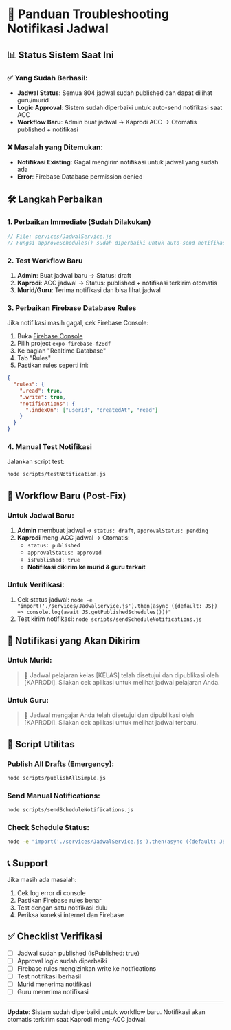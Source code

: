 # 🔔 Panduan Troubleshooting Notifikasi Jadwal

## 📊 Status Sistem Saat Ini

### ✅ Yang Sudah Berhasil:
- **Jadwal Status**: Semua 804 jadwal sudah published dan dapat dilihat guru/murid
- **Logic Approval**: Sistem sudah diperbaiki untuk auto-send notifikasi saat ACC
- **Workflow Baru**: Admin buat jadwal → Kaprodi ACC → Otomatis published + notifikasi

### ❌ Masalah yang Ditemukan:
- **Notifikasi Existing**: Gagal mengirim notifikasi untuk jadwal yang sudah ada
- **Error**: Firebase Database permission denied

## 🛠️ Langkah Perbaikan

### 1. Perbaikan Immediate (Sudah Dilakukan)
```javascript
// File: services/JadwalService.js
// Fungsi approveSchedules() sudah diperbaiki untuk auto-send notifikasi
```

### 2. Test Workflow Baru
1. **Admin**: Buat jadwal baru → Status: draft
2. **Kaprodi**: ACC jadwal → Status: published + notifikasi terkirim otomatis
3. **Murid/Guru**: Terima notifikasi dan bisa lihat jadwal

### 3. Perbaikan Firebase Database Rules
Jika notifikasi masih gagal, cek Firebase Console:

1. Buka [Firebase Console](https://console.firebase.google.com)
2. Pilih project `expo-firebase-f28df`
3. Ke bagian "Realtime Database" 
4. Tab "Rules"
5. Pastikan rules seperti ini:

```json
{
  "rules": {
    ".read": true,
    ".write": true,
    "notifications": {
      ".indexOn": ["userId", "createdAt", "read"]
    }
  }
}
```

### 4. Manual Test Notifikasi
Jalankan script test:
```bash
node scripts/testNotification.js
```

## 🎯 Workflow Baru (Post-Fix)

### Untuk Jadwal Baru:
1. **Admin** membuat jadwal → `status: draft`, `approvalStatus: pending`
2. **Kaprodi** meng-ACC jadwal → Otomatis:
   - `status: published`
   - `approvalStatus: approved` 
   - `isPublished: true`
   - **Notifikasi dikirim ke murid & guru terkait**

### Untuk Verifikasi:
1. Cek status jadwal: `node -e "import('./services/JadwalService.js').then(async ({default: JS}) => console.log(await JS.getPublishedSchedules()))"`
2. Test kirim notifikasi: `node scripts/sendScheduleNotifications.js`

## 📱 Notifikasi yang Akan Dikirim

### Untuk Murid:
> 📅 Jadwal pelajaran kelas [KELAS] telah disetujui dan dipublikasi oleh [KAPRODI]. Silakan cek aplikasi untuk melihat jadwal pelajaran Anda.

### Untuk Guru:
> 📅 Jadwal mengajar Anda telah disetujui dan dipublikasi oleh [KAPRODI]. Silakan cek aplikasi untuk melihat jadwal terbaru.

## 🔧 Script Utilitas

### Publish All Drafts (Emergency):
```bash
node scripts/publishAllSimple.js
```

### Send Manual Notifications:
```bash
node scripts/sendScheduleNotifications.js
```

### Check Schedule Status:
```bash
node -e "import('./services/JadwalService.js').then(async ({default: JS}) => { const all = await JS.getAllJadwal(); console.log('Published:', all.filter(s => s.isPublished).length); console.log('Draft:', all.filter(s => s.status === 'draft').length); })"
```

## 📞 Support

Jika masih ada masalah:
1. Cek log error di console
2. Pastikan Firebase rules benar
3. Test dengan satu notifikasi dulu
4. Periksa koneksi internet dan Firebase

## ✅ Checklist Verifikasi

- [ ] Jadwal sudah published (isPublished: true)
- [ ] Approval logic sudah diperbaiki
- [ ] Firebase rules mengizinkan write ke notifications
- [ ] Test notifikasi berhasil
- [ ] Murid menerima notifikasi
- [ ] Guru menerima notifikasi

---

**Update**: Sistem sudah diperbaiki untuk workflow baru. Notifikasi akan otomatis terkirim saat Kaprodi meng-ACC jadwal.
